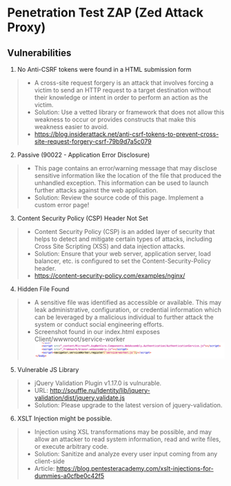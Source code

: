 # Penetration Test ZAP (Zed Attack Proxy)

## Vulnerabilities

1. No Anti-CSRF tokens were found in a HTML submission form
> - A cross-site request forgery is an attack that involves forcing a victim to send an HTTP request to a target destination without their knowledge or intent in order to perform an action as the victim.
> - Solution: Use a vetted library or framework that does not allow this weakness to occur or provides constructs that make this weakness easier to avoid.
> - https://blog.insiderattack.net/anti-csrf-tokens-to-prevent-cross-site-request-forgery-csrf-79b9d7a5c079

2. Passive (90022 - Application Error Disclosure)
> - This page contains an error/warning message that may disclose sensitive information like the location of the file that produced the unhandled exception. This information can be used to launch further attacks against the web application.
> - Solution: Review the source code of this page. Implement a custom error page!

3. Content Security Policy (CSP) Header Not Set
> - Content Security Policy (CSP) is an added layer of security that helps to detect and mitigate certain types of attacks, including Cross Site Scripting (XSS) and data injection attacks.
> - Solution:  Ensure that your web server, application server, load balancer, etc. is configured to set the Content-Security-Policy header.
> - https://content-security-policy.com/examples/nginx/

4. Hidden File Found
> - A sensitive file was identified as accessible or available. This may leak administrative, configuration, or credential information which can be leveraged by a malicious individual to further attack the system or conduct social engineering efforts.
> - Screenshot found in our index.html exposes Client/wwwroot/service-worker ![](./resources/Vulnearability4.jpg)

5. Vulnerable JS Library
> - jQuery Validation Plugin v1.17.0 is vulnurable. 
> - URL: http://souffle.nu/Identity/lib/jquery-validation/dist/jquery.validate.js 
> - Solution: Please upgrade to the latest version of jquery-validation.

6. XSLT Injection might be possible.
> - Injection using XSL transformations may be possible, and may allow an attacker to read system information, read and write files, or execute arbitrary code.
> - Solution: Sanitize and analyze every user input coming from any client-side
> - Article: https://blog.pentesteracademy.com/xslt-injections-for-dummies-a0cfbe0c42f5 